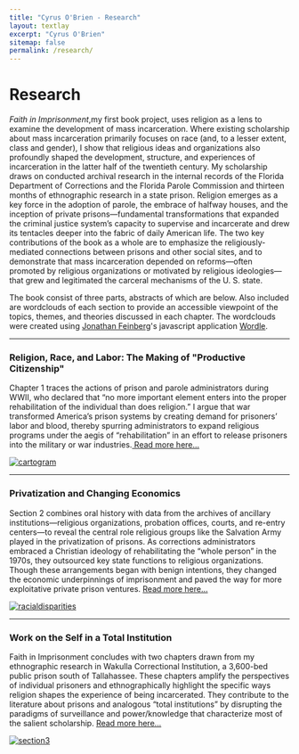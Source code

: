 ```yaml
---
title: "Cyrus O'Brien - Research"
layout: textlay
excerpt: "Cyrus O'Brien"
sitemap: false
permalink: /research/
---
```


# Research

_Faith in Imprisonment_,my first book project, uses religion as a lens to examine the development of mass incarceration. Where existing scholarship about mass incarceration primarily focuses on race (and, to a lesser extent, class and gender), I show that religious ideas and organizations also profoundly shaped the development, structure, and experiences of incarceration in the latter half of the twentieth century. My scholarship draws on conducted archival research in the internal records of the Florida Department of Corrections and the Florida Parole Commission and  thirteen months of ethnographic research in a state prison. Religion emerges as a key force in the adoption of parole, the embrace of halfway houses, and the inception of private prisons—fundamental transformations that expanded the criminal justice system’s capacity to supervise and incarcerate and drew its tentacles deeper into the fabric of daily American life. The two key contributions of the book as a whole are to emphasize the religiously-mediated connections between prisons and other social sites, and to demonstrate that mass incarceration depended on reforms—often promoted by religious organizations or motivated by religious ideologies—that grew and legitimated the carceral mechanisms of the U. S. state.

The book consist of three parts, abstracts of which are below. Also included are wordclouds of each section to provide an accessible viewpoint of the topics, themes, and theories discussed in each chapter. The wordclouds were created using [Jonathan Feinberg](http://mrfeinberg.com)'s javascript application [Wordle](http://www.wordle.net).


<hr class="section-heading-spacer">
   <div markdown="0"  class="container-fluid">
   <div class="row">
   <div class="clearfix  col-sm-6">
                       <h3 class="section-heading">Religion, Race, and Labor: The Making of "Productive Citizenship"</h3>
                       <p>Chapter 1 traces the actions of prison and parole administrators during WWII, who declared that “no more important element enters into the proper rehabilitation of the individual than does religion.” I argue that war transformed America’s prison systems by creating demand for prisoners’ labor and blood, thereby spurring administrators to expand religious programs under the aegis of “rehabilitation” in an effort to release prisoners into the military or war industries.<a href="{{ site.url }}{{ site.baseurl }}/dissertation/section1"> Read more here...</a></p>
               </div>
                   <div class="clearfix col-sm-6">
                       <a href="{{ site.url }}{{ site.baseurl }}/dissertation/section1#cloud">
                             <img  class="img-responsive" src="{{ site.url }}{{ site.baseurl }}/images/picpic/wordcloud1.jpg" alt="cartogram">
                       </a>
                   </div>
</div>
           </div>

<hr class="section-heading-spacer">
 <div markdown="0"  class="container-fluid">
 <div class="row">
                   <div class="clearfix  col-sm-6">
                    <h3 class="section-heading">Privatization and Changing Economics</h3>
                        <p>Section 2 combines oral history with data from the archives of ancillary institutions—religious organizations, probation offices, courts, and re-entry centers—to reveal the central role religious groups like the Salvation Army played in the privatization of prisons. As corrections administrators embraced a Christian ideology of rehabilitating the “whole person” in the 1970s, they outsourced key state functions to religious organizations. Though these arrangements began with benign intentions, they changed the economic underpinnings of imprisonment and paved the way for more exploitative private prison ventures.
 <a href="{{ site.url }}{{ site.baseurl }}/dissertation/section2"> Read more here...</a></p>
               </div>
                <div class="clearfix  col-sm-6">
                                    <div class="clearfix"></div>
                                      <a href="{{ site.url }}{{ site.baseurl }}/dissertation/section2#cloud">
                                            <img  class="img-responsive" src="{{ site.url }}{{ site.baseurl }}/images/picpic/wordcloud2.jpg" alt="racialdisparities"> </a>
                                  </div>
           </div>
  </div>

<hr class="section-heading-spacer">
 <div markdown="0"  class="container-fluid">
  <div class="row">
                 <div class="clearfix col-sm-6">
                    <h3 class="section-heading">Work on the Self in a Total Institution</h3>
                     <p>Faith in Imprisonment concludes with two chapters drawn from my ethnographic research in Wakulla Correctional Institution, a 3,600-bed public prison south of Tallahassee. These chapters amplify the perspectives of individual prisoners and ethnographically highlight the specific ways religion shapes the experience of being incarcerated. They contribute to the literature about prisons and analogous “total institutions” by disrupting the paradigms of surveillance and power/knowledge that characterize most of the salient scholarship. <a href="{{ site.url }}{{ site.baseurl }}/dissertation/section3"> Read more here...</a></p>
                                  </div>
               <div class="row">
                   <div class="clearfix col-sm-6">
                   <a href="{{ site.url }}{{ site.baseurl }}/dissertation/section3#cloud">
                             <img  class="img-responsive" src="{{ site.url }}{{ site.baseurl }}/images/picpic/wordcloud3.jpg" alt="section3"> </a>
                   </div>
  </div>
               </div>
           </div>
